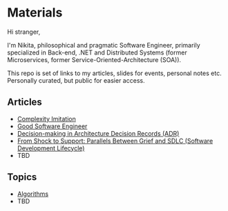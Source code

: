 # Materials

Hi stranger, 

I'm Nikita, philosophical and pragmatic Software Engineer, primarily specialized in Back-end, .NET and Distributed Systems (former Microservices, former Service-Oriented-Architecture (SOA)).

This repo is set of links to my articles, slides for events, personal notes etc. Personally curated, but public for easier access.

## Articles

* [Complexity Imitation](Complexity%20Imitation/README.md)
* [Good Software Engineer](Good%20Software%20Engineer/README.md)
* [Decision-making in Architecture Decision Records (ADR)](https://medium.com/@nikita_danilov/decision-making-in-architecture-decision-records-adr-e51a33b09402)
* [From Shock to Support: Parallels Between Grief and SDLC (Software Development Lifecycle)](Grief%20and%20SDLC/README.md)
* TBD

## Topics

* [Algorithms](Algorithms/Algorithms.md)
* TBD
